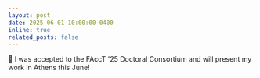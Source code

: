 ```yaml
---
layout: post
date: 2025-06-01 10:00:00-0400
inline: true
related_posts: false
---
```


🦉 I was accepted to the FAccT '25 Doctoral Consortium and will present my work in Athens this June!
